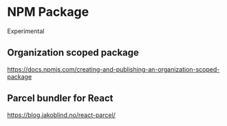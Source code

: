 # NPM Package

Experimental

## Organization scoped package

<https://docs.npmjs.com/creating-and-publishing-an-organization-scoped-package>

## Parcel bundler for React

<https://blog.jakoblind.no/react-parcel/>
